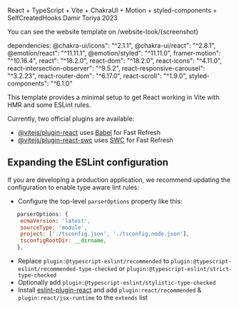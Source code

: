 React + TypeScript + Vite + ChakraUI + Motion + styled-components + SelfCreatedHooks
Damir Toriya 2023

You can see the website template on /website-look/{screenshot}

dependencies: 
@chakra-ui/icons": "^2.1.1",
@chakra-ui/react": "^2.8.1",
@emotion/react": "^11.11.1",
@emotion/styled": "^11.11.0",
framer-motion": "^10.16.4",
react": "^18.2.0",
react-dom": "^18.2.0",
react-icons": "^4.11.0",
react-intersection-observer": "^9.5.2",
react-responsive-carousel": "^3.2.23",
react-router-dom": "^6.17.0",
react-scroll": "^1.9.0",
styled-components": "^6.1.0"



This template provides a minimal setup to get React working in Vite with HMR and some ESLint rules.

Currently, two official plugins are available:

- [@vitejs/plugin-react](https://github.com/vitejs/vite-plugin-react/blob/main/packages/plugin-react/README.md) uses [Babel](https://babeljs.io/) for Fast Refresh
- [@vitejs/plugin-react-swc](https://github.com/vitejs/vite-plugin-react-swc) uses [SWC](https://swc.rs/) for Fast Refresh

## Expanding the ESLint configuration

If you are developing a production application, we recommend updating the configuration to enable type aware lint rules:

- Configure the top-level `parserOptions` property like this:

```js
   parserOptions: {
    ecmaVersion: 'latest',
    sourceType: 'module',
    project: ['./tsconfig.json', './tsconfig.node.json'],
    tsconfigRootDir: __dirname,
   },
```

- Replace `plugin:@typescript-eslint/recommended` to `plugin:@typescript-eslint/recommended-type-checked` or `plugin:@typescript-eslint/strict-type-checked`
- Optionally add `plugin:@typescript-eslint/stylistic-type-checked`
- Install [eslint-plugin-react](https://github.com/jsx-eslint/eslint-plugin-react) and add `plugin:react/recommended` & `plugin:react/jsx-runtime` to the `extends` list
